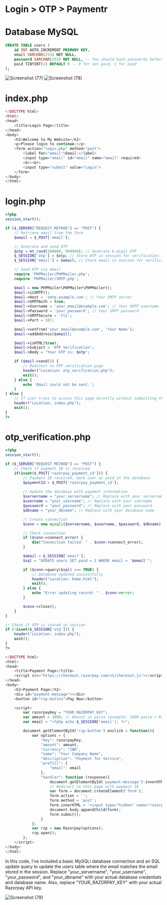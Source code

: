 # Login > OTP > Paymentr

# Database MySQL
```sql
CREATE TABLE users (
    id INT AUTO_INCREMENT PRIMARY KEY,
    email VARCHAR(255) NOT NULL,
    password VARCHAR(255) NOT NULL, -- You should hash passwords before storing them
    paid TINYINT(1) DEFAULT 0 -- 0 for not paid, 1 for paid
);

```
![Screenshot (77)](https://github.com/akashdip2001/1st-database-InfinityFree/assets/81384987/e5273674-d6a9-4aad-9f39-7dacaaa8b318)
![Screenshot (78)](https://github.com/akashdip2001/1st-database-InfinityFree/assets/81384987/e211e16b-6372-4b14-90b5-898c349d8677)

# index.php
```php
<!DOCTYPE html>
<html>
<head>
    <title>Login Page</title>
</head>
<body>
    <h2>Welcome to My Website</h2>
    <p>Please login to continue:</p>
    <form action="login.php" method="post">
        <label for="email">Email:</label>
        <input type="email" id="email" name="email" required>
        <br><br>
        <input type="submit" value="Login">
    </form>
</body>
</html>
```

# login.php
```php
<?php
session_start();

if ($_SERVER["REQUEST_METHOD"] == "POST") {
    // Retrieve email from the form
    $email = $_POST['email'];

    // Generate and send OTP
    $otp = mt_rand(100000, 999999); // Generate 6-digit OTP
    $_SESSION['otp'] = $otp; // Store OTP in session for verification
    $_SESSION['email'] = $email; // Store email in session for verification

    // Send OTP via email
    require 'PHPMailer/PHPMailer.php';
    require 'PHPMailer/SMTP.php';

    $mail = new PHPMailer\PHPMailer\PHPMailer();
    $mail->isSMTP();
    $mail->Host = 'smtp.example.com'; // Your SMTP server
    $mail->SMTPAuth = true;
    $mail->Username = 'your_email@example.com'; // Your SMTP username
    $mail->Password = 'your_password'; // Your SMTP password
    $mail->SMTPSecure = 'tls';
    $mail->Port = 587;

    $mail->setFrom('your_email@example.com', 'Your Name');
    $mail->addAddress($email);

    $mail->isHTML(true);
    $mail->Subject = 'OTP Verification';
    $mail->Body = "Your OTP is: $otp";

    if ($mail->send()) {
        // Redirect to OTP verification page
        header("Location: otp_verification.php");
        exit();
    } else {
        echo 'Email could not be sent.';
    }
} else {
    // If user tries to access this page directly without submitting the form, redirect to index.php
    header("Location: index.php");
    exit();
}
?>
```
# otp_verification.php
```php
<?php
session_start();

if ($_SERVER["REQUEST_METHOD"] == "POST") {
    // Check if payment ID is received
    if(isset($_POST['razorpay_payment_id'])) {
        // Payment ID received, mark user as paid in the database
        $paymentId = $_POST['razorpay_payment_id'];
        
        // Update the database with payment information
        $servername = "your_servername"; // Replace with your servername
        $username = "your_username"; // Replace with your username
        $password = "your_password"; // Replace with your password
        $dbname = "your_dbname"; // Replace with your database name

        // Create connection
        $conn = new mysqli($servername, $username, $password, $dbname);

        // Check connection
        if ($conn->connect_error) {
            die("Connection failed: " . $conn->connect_error);
        }

        $email = $_SESSION['email'];
        $sql = "UPDATE users SET paid = 1 WHERE email = '$email'";

        if ($conn->query($sql) === TRUE) {
            // Database updated successfully
            header("Location: home.html");
            exit();
        } else {
            echo "Error updating record: " . $conn->error;
        }

        $conn->close();
    }
}

// Check if OTP is stored in session
if (!isset($_SESSION['otp'])) {
    header("Location: index.php");
    exit();
}
?>

<!DOCTYPE html>
<html>
<head>
    <title>Payment Page</title>
    <script src="https://checkout.razorpay.com/v1/checkout.js"></script>
</head>
<body>
    <h2>Payment Page</h2>
    <div id="payment-message"></div>
    <button id="rzp-button">Pay Now</button>

    <script>
        var razorpayKey = "YOUR_RAZORPAY_KEY";
        var amount = 1000; // Amount in paisa (example: 1000 paisa = Rs. 10)
        var email = "<?php echo $_SESSION['email']; ?>";

        document.getElementById('rzp-button').onclick = function(){
            var options = {
                "key": razorpayKey,
                "amount": amount,
                "currency": "INR",
                "name": "Your Company Name",
                "description": "Payment for Service",
                "prefill": {
                    "email": email
                },
                "handler": function (response){
                    document.getElementById('payment-message').innerHTML = "Payment successful! Payment ID: " + response.razorpay_payment_id;
                    // Redirect to this page with payment ID
                    var form = document.createElement('form');
                    form.action = '';
                    form.method = 'post';
                    form.innerHTML = '<input type="hidden" name="razorpay_payment_id" value="' + response.razorpay_payment_id + '">';
                    document.body.appendChild(form);
                    form.submit();
                }
            };
            var rzp = new Razorpay(options);
            rzp.open();
        };
    </script>
</body>
</html>
```
In this code, I've included a basic MySQLi database connection and an SQL update query to update the users table where the email matches the email stored in the session. Replace "your_servername", "your_username", "your_password", and "your_dbname" with your actual database credentials and database name. Also, replace "YOUR_RAZORPAY_KEY" with your actual Razorpay API key.

![Screenshot (79)](https://github.com/akashdip2001/1st-database-InfinityFree/assets/81384987/d9cf6faf-10c0-4a28-8f49-cbd6c025d393)
